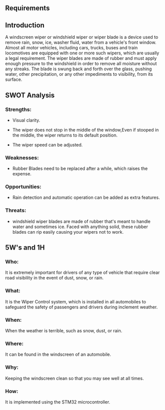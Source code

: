 ## Requirements

## Introduction

A windscreen wiper or windshield wiper or wiper blade is a device used to remove rain, snow, ice, washer fluid, water from a vehicle's front window. Almost all motor vehicles, including cars, trucks, buses and train locomotives are equipped with one or more such wipers, which are usually a legal requirement.  The wiper blades are made of rubber and must apply enough pressure to the windshield in order to remove all moisture without any streaks. The blade is swung back and forth over the glass, pushing water, other precipitation, or any other impediments to visibility, from its surface. 

## SWOT Analysis

### Strengths:

*	Visual clarity.

* The wiper does not stop in the middle of the window,Even if stooped in the middle, the wiper returns to its default position.

* The wiper speed can be adjusted.

### Weaknesses:

* Rubber Blades need to be replaced after a while, which raises the expense. 

### Opportunities:

* Rain detection and automatic operation can be added as extra features.

### Threats:

* windshield wiper blades are made of rubber that's meant to handle water and sometimes ice. Faced with anything solid, these rubber blades can rip easily causing your wipers not to work.

## 5W's and 1H

### Who:

  It is extremely important for drivers of any type of vehicle that require clear road visibility in the event of dust, snow, or rain.
  
### What:

It is the Wiper Control system, which is installed in all automobiles to safeguard the safety of passengers and drivers during inclement weather.

### When:

When the weather is terrible, such as snow, dust, or rain.

### Where:

It can be found in the windscreen of an automobile.
### Why:

Keeping the windscreen clean so that you may see well at all times.
### How:

It is implemented using the STM32 microcontroller.
